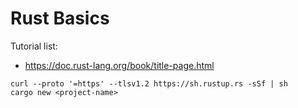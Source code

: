 # Rust Basics

Tutorial list:

- <https://doc.rust-lang.org/book/title-page.html>

```
curl --proto '=https' --tlsv1.2 https://sh.rustup.rs -sSf | sh
cargo new <project-name>

```

